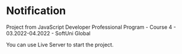 # Notification
Project from JavaScript Developer Professional Program - Course 4 - 03.2022-04.2022 - SoftUni Global

You can use Live Server to start the project.
